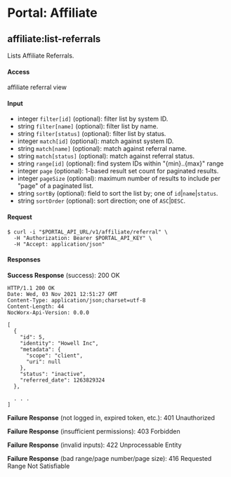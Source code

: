 # Portal: Affiliate

## affiliate:list-referrals
Lists Affiliate Referrals.

#### Access
affiliate referral view

#### Input
- integer `filter[id]` (optional): filter list by system ID.
- string `filter[name]` (optional): filter list by name.
- string `filter[status]` (optional): filter list by status.
- integer `match[id]` (optional): match against system ID.
- string `match[name]` (optional): match against referral name.
- string `match[status]` (optional): match against referral status.
- string `range[id]` (optional): find system IDs within "{min}..{max}" range
- integer `page` (optional): 1-based result set count for paginated results.
- integer `pageSize` (optional): maximum number of results to include per "page" of a paginated list.
- string `sortBy` (optional): field to sort the list by; one of `id`|`name`|`status`.
- string `sortOrder` (optional): sort direction; one of `ASC`|`DESC`.

#### Request
```
$ curl -i "$PORTAL_API_URL/v1/affiliate/referral" \
  -H "Authorization: Bearer $PORTAL_API_KEY" \
  -H "Accept: application/json"
```

#### Responses
**Success Response** (success): 200 OK
```
HTTP/1.1 200 OK
Date: Wed, 03 Nov 2021 12:51:27 GMT
Content-Type: application/json;charset=utf-8
Content-Length: 44
NocWorx-Api-Version: 0.0.0

[
  {
    "id": 5,
    "identity": "Howell Inc",
    "metadata": {
      "scope": "client",
      "uri": null
    },
    "status": "inactive",
    "referred_date": 1263829324
  },

  . . .
]
```

**Failure Response** (not logged in, expired token, etc.): 401 Unauthorized

**Failure Response** (insufficient permissions): 403 Forbidden

**Failure Response** (invalid inputs): 422 Unprocessable Entity

**Failure Response** (bad range/page number/page size): 416 Requested Range Not Satisfiable
